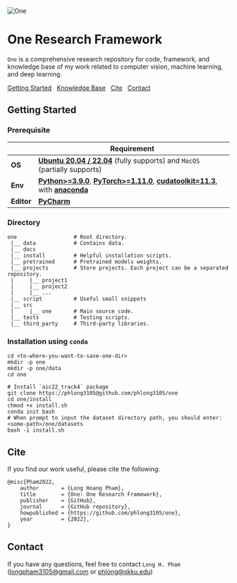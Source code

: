 ![One](data/one.png) 

# One Research Framework
`One` is a comprehensive research repository for code, framework, and knowledge base of my work related to computer vision, machine learning, and deep learning.

[Getting Started](#getting-started) &nbsp;
[Knowledge Base](#knowledge-base) &nbsp;
[Cite](#cite) &nbsp;
[Contact](#contact) &nbsp;

## Getting Started
### Prerequisite

|            | Requirement                                                                                                                                                                                                                                          |
|------------|------------------------------------------------------------------------------------------------------------------------------------------------------------------------------------------------------------------------------------------------------|
| **OS**     | [**Ubuntu 20.04 / 22.04**](https://ubuntu.com/download/desktop) (fully supports) and `MacOS` (partially supports)                                                                                                                                    |
| **Env**    | [**Python>=3.9.0**](https://www.python.org/), [**PyTorch>=1.11.0**](https://pytorch.org/get-started/locally/), [**cudatoolkit=11.3**](https://pytorch.org/get-started/locally/), with [**anaconda**](https://www.anaconda.com/products/distribution) |
| **Editor** | [**PyCharm**](https://www.jetbrains.com/pycharm/download)                                                                                                                                                                                            |

### Directory
```text
one                  # Root directory.
 |__ data            # Contains data.
 |__ docs
 |__ install         # Helpful installation scripts.   
 |__ pretrained      # Pretrained models weights.
 |__ projects        # Store projects. Each project can be a separated repository.
 |     |__ project1
 |     |__ project2
 |     |__ ...
 |__ script          # Useful small snippets
 |__ src
 |     |__ one       # Main source code.
 |__ tests           # Testing scripts.
 |__ third_party     # Third-party libraries.
```

### Installation using `conda`
```shell
cd <to-where-you-want-to-save-one-dir>
mkdir -p one
mkdir -p one/data
cd one

# Install `aic22_track4` package
git clone https://phlong3105@github.com/phlong3105/one
cd one/install
chmod +x install.sh
conda init bash
# When prompt to input the dataset directory path, you should enter: <some-path>/one/datasets
bash -i install.sh
```

## Cite
If you find our work useful, please cite the following:
```text
@misc{Pham2022,  
    author       = {Long Hoang Pham},  
    title        = {One: One Research Framework},  
    publisher    = {GitHub},
    journal      = {GitHub repository},
    howpublished = {https://github.com/phlong3105/one},
    year         = {2022},
}
```

## Contact
If you have any questions, feel free to contact `Long H. Pham` 
([longpham3105@gmail.com](longpham3105@gmail.com) or [phlong@skku.edu](phlong@skku.edu))
